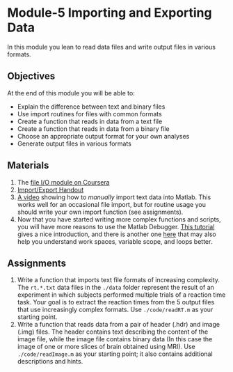 # Module-5 Importing and Exporting Data

In this module you lean to read data files and write output files in various formats.

## Objectives

At the end of this module you will be able to:

 - Explain the difference between text and binary files
 - Use import routines for files with common formats
 - Create a function that reads in data from a text file
 - Create a function that reads in data from a binary file
 - Choose an appropriate output format for your own analyses
 - Generate output files in various formats

## Materials
 1. The [file I/O module on Coursera](https://www.coursera.org/learn/matlab/home/week/9)
 1. [Import/Export Handout](./docs/importExport.pdf)
 1. [A video](https://youtu.be/qnk0KqF4iWY) showing how to *manually* import text data into Matlab. This works well for an occasional file import, but for routine usage you should write your own import function (see assignments).
 1. Now that you have started writing more complex functions and scripts, you will have more reasons to use the Matlab Debugger. [This tutorial](https://www.mathworks.com/videos/debugging-in-matlab-97189.html) gives a nice introduction, and there is another one [here](https://www.youtube.com/watch?embed=no&v=PdNY9n8lV1Y) that may also help you understand work spaces, variable scope, and loops better.

## Assignments

1. Write a function that imports text file formats of increasing complexity. The `rt.*.txt` data files in the `./data` folder represent the result of an experiment in which subjects performed multiple trials of a reaction time task. Your goal is to extract the reaction times from the 5 output files that use increasingly complex formats.  Use `./code/readRT.m` as your starting point. 
1. Write a function that reads data from a pair of header (.hdr) and image (.img) files. The header contains text 
describing the content of the image file, while the image file contains binary data (In this case the image of one or more slices of 
brain obtained using MRI). Use `./code/readImage.m` as your starting point; it also contains additional descriptions and hints.

